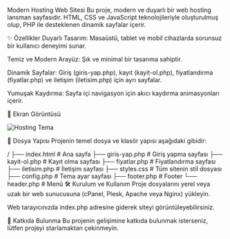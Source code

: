 Modern Hosting Web Sitesi
Bu proje, modern ve duyarlı bir web hosting lansman sayfasıdır. HTML, CSS ve JavaScript teknolojileriyle oluşturulmuş olup, PHP ile desteklenen dinamik sayfalar içerir.

✨ Özellikler
Duyarlı Tasarım: Masaüstü, tablet ve mobil cihazlarda sorunsuz bir kullanıcı deneyimi sunar.

Temiz ve Modern Arayüz: Şık ve minimal bir tasarıma sahiptir.

Dinamik Sayfalar: Giriş (giris-yap.php), kayıt (kayit-ol.php), fiyatlandırma (fiyatlar.php) ve iletişim (iletisim.php) için ayrı sayfalar.

Yumuşak Kaydırma: Sayfa içi navigasyon için akıcı kaydırma animasyonları içerir.

🚀 Ekran Görüntüsü

![Hosting Tema](https://i.hizliresim.com/1d93a19.png)

📁 Dosya Yapısı
Projenin temel dosya ve klasör yapısı aşağıdaki gibidir:

/
├── index.html        # Ana sayfa
├── giris-yap.php     # Giriş yapma sayfası
├── kayit-ol.php      # Kayıt olma sayfası
├── fiyatlar.php      # Fiyatlandırma sayfası
├── iletisim.php      # İletişim sayfası
├── styles.css        # Tüm sitenin stil dosyası
├── config.php        # Tema ayar sayfası
├── footer.php        # Footer
└── header.php        # Menü
🛠️ Kurulum ve Kullanım
Proje dosyalarını yerel veya uzak bir web sunucusuna (cPanel, Plesk, Apache veya Nginx) yükleyin.

Web tarayıcınızda index.php adresine giderek siteyi görüntüleyebilirsiniz.

🤝 Katkıda Bulunma
Bu projenin gelişimine katkıda bulunmak isterseniz, lütfen projeyi starlamaktan çekinmeyin.
